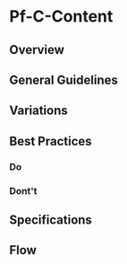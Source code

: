 # Pf-C-Content

## Overview

## General Guidelines

## Variations

## Best Practices

### Do

### Dont't

## Specifications

## Flow
